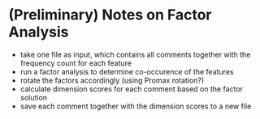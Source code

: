 # (Preliminary) Notes on Factor Analysis
- take one file as input, which contains all comments together with the frequency count for each feature
- run a factor analysis to determine co-occurence of the features
- rotate the factors accordingly (using Promax rotation?)
- calculate dimension scores for each comment based on the factor solution
- save each comment together with the dimension scores to a new file
